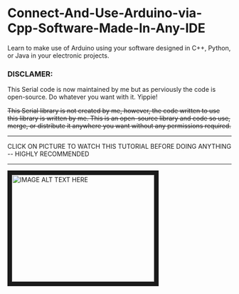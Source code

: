# Connect-And-Use-Arduino-via-Cpp-Software-Made-In-Any-IDE
Learn to make use of Arduino using your software designed in C++, Python, or Java in your electronic projects.

### DISCLAMER:

This Serial code is now maintained by me but as perviously the code is open-source. Do whatever you want with it. Yippie! 

~~This Serial library is not created by me, however, the code written to use this library is written by me. This is an open-source library and code so use, merge, or distribute it anywhere you want without any permissions required.~~
<hr>
CLICK ON PICTURE TO WATCH THIS TUTORIAL BEFORE DOING ANYTHING -- HIGHLY RECOMMENDED
<hr>
<a href="http://www.youtube.com/watch?feature=player_embedded&v=8BWjyZxGr5o" target="_blank">
  <img src="http://img.youtube.com/vi/8BWjyZxGr5o/0.jpg" 
       alt="IMAGE ALT TEXT HERE" width="320" height="240" border="10" />
</a>
